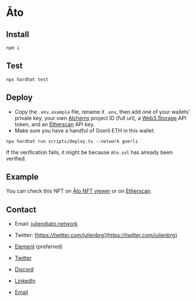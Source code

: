# Āto

## Install

```shell
npm i
```

## Test

```shell
npx hardhat test
```

## Deploy

- Copy the `.env.example` file, rename it `.env`, then add one of your wallets' private key, your own [Alchemy](https://alchemy.com/) project ID (full url), a [Web3.Storage](https://web3.storage/tokens/) API token, and an [Etherscan](https://etherscan.io/) API key.
- Make sure you have a handful of Goerli ETH in this wallet.

```
npx hardhat run scripts/deploy.ts --network goerli
```

If the verification fails, it might be because `Ato.sol` has already been verified.

## Example

You can check this NFT on [Āto NFT viewer](https://ato.network/Goerli/0x3ea641B80be5d4954DFc09F391f6652F8fa5F2b6/1) or on [Etherscan](https://goerli.etherscan.io/address/0x3ea641B80be5d4954DFc09F391f6652F8fa5F2b6#code).

## Contact

- Email: [julien@ato.network](mailto:julien@ato.network)

- Twitter: [https://twitter.com/julienbrg](https://twitter.com/julienbrg)

- [Element](https://matrix.to/#/@julienbrg:matrix.org) (preferred)
- [Twitter](https://twitter.com/julienbrg)
- [Discord](https://discord.gg/xw9dCeQ94Y)
- [LinkedIn](https://www.linkedin.com/in/julienberanger/)
- [Email](mailto:julien@strat.cc)
